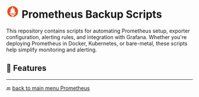 # <img src="../../Assets/pics/icons8-prometheus-48.svg" width="35"> Prometheus Backup Scripts

This repository contains scripts for automating Prometheus setup, exporter configuration, alerting rules, and integration with Grafana. Whether you're deploying Prometheus in Docker, Kubernetes, or bare-metal, these scripts help simplify monitoring and alerting.

## 🚀 Features


---

🔙 [back to main menu Prometheus](../)
